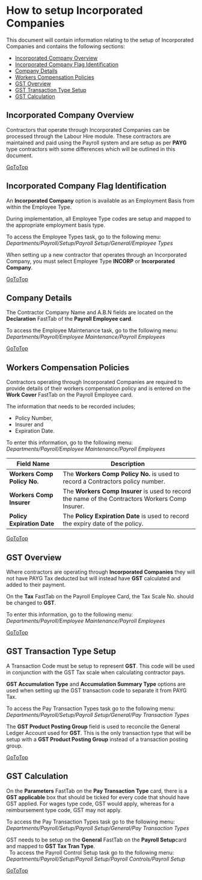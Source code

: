 # How to setup Incorporated Companies

This document will contain information relating to the setup of Incorporated Companies and contains the
following sections:

- [Incorporated Company Overview](#incorporated-company-overview)
- [Incorporated Company Flag Identification](#incorporated-company-flag-identification)
- [Company Details](#company-details)
- [Workers Compensation Policies](#workers-compensation-policies)
- [GST Overview](#gst-overview)
- [GST Transaction Type Setup](#gst-transaction-type-setup)
- [GST Calculation](#gst-calculation)

## Incorporated Company Overview

Contractors that operate through Incorporated Companies can be processed through the Labour Hire module. These contractors are
maintained and paid using the Payroll system and are setup as per **PAYG** type contractors with some differences which will be outlined in this document.

[GoToTop](#how-to-setup-incorporated-companies)

## Incorporated Company Flag Identification

An **Incorporated Company** option is available as an Employment Basis from within the Employee Type. 

During implementation, all Employee Type codes are setup and mapped to the appropriate employment basis type. 

To access the Employee Types task, go to the following menu: *Departments/Payroll/Setup/Payroll Setup/General/Employee Types*

When setting up a new contractor that operates through an Incorporated Company, you must select Employee Type **INCORP** or **Incorporated Company**.

[GoToTop](#how-to-setup-incorporated-companies)
     
## Company Details

The Contractor Company Name and A.B.N fields are located on the **Declaration** FastTab of the **Payroll Employee card**.

To access the Employee Maintenance task, go to the following menu: *Departments/Payroll/Employee Maintenance/Payroll Employees*

[GoToTop](#how-to-setup-incorporated-companies)

## Workers Compensation Policies

Contractors operating through Incorporated Companies are required to provide details of their workers compensation policy and is entered on the **Work Cover** FastTab on the Payroll Employee card.

The information that needs to be recorded includes; 
- Policy Number, 
- Insurer and
- Expiration Date.

To enter this information, go to the following menu: *Departments/Payroll/Employee Maintenance/Payroll Employees*

   |Field Name|Description|  
   |---------------------------------|---------------------------------------|  
   |**Workers Comp Policy No.**|The **Workers Comp Policy No.** is used to record a Contractors policy number.|
   |**Workers Comp Insurer**|The **Workers Comp Insurer** is used to record the name of the Contractors Workers Comp Insurer.|
   |**Policy Expiration Date**|The **Policy Expiration Date** is used to record the expiry date of the policy.|


[GoToTop](#how-to-setup-incorporated-companies)
    
## GST Overview

Where contractors are operating through **Incorporated Companies** they will not have PAYG Tax deducted but will instead have **GST** calculated and added to their payment.

On the **Tax** FastTab on the Payroll Employee Card, the Tax Scale No. should be changed to **GST**.

To enter this information, go to the following menu: *Departments/Payroll/Employee Maintenance/Payroll Employees*

[GoToTop](#how-to-setup-incorporated-companies)

## GST Transaction Type Setup

A Transaction Code must be setup to represent **GST**. This code will be used in conjunction with the GST Tax scale when calculating contractor pays.

**GST Accumulation Type** and **Accumulation Summary Type** options are used when setting up the GST transaction code to separate it from PAYG Tax.

To access the Pay Transaction Types task go to the following menu: *Departments/Payroll/Setup/Payroll Setup/General/Pay Transaction Types*

The **GST Product Posting Group** field is used to reconcile the General Ledger Account used for **GST**. This is the only transaction type that will be setup with a **GST Product Posting Group** instead of a transaction posting group.

[GoToTop](#how-to-setup-incorporated-companies)

## GST Calculation

On the **Parameters** FastTab on the **Pay Transaction Type** card, there is a **GST applicable** box that should be ticked for every code that should have GST applied. For wages type code, GST would apply, whereas for a reimbursement type code, GST may not apply.

To access the Pay Transaction Types task go to the following menu: *Departments/Payroll/Setup/Payroll Setup/General/Pay Transaction Types*

GST needs to be setup on the **General** FastTab on the **Payroll Setup**card and mapped to **GST Tax Tran Type**.  
 
To access the Payroll Control Setup task go to the following menu: *Departments/Payroll/Setup/Payroll Setup/Payroll Controls/Payroll Setup*

 [GoToTop](#how-to-setup-incorporated-companies)

